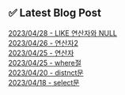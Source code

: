 
## ✅ Latest Blog Post

[2023/04/28 - LIKE 연산자와 NULL](https://22gamin.tistory.com/13) <br/>
[2023/04/26 - 연산자2](https://22gamin.tistory.com/12) <br/>
[2023/04/25 - 연산자](https://22gamin.tistory.com/11) <br/>
[2023/04/25 - where절](https://22gamin.tistory.com/10) <br/>
[2023/04/20 - distnct문](https://22gamin.tistory.com/8) <br/>
[2023/04/18 - select문](https://22gamin.tistory.com/7) <br/>
